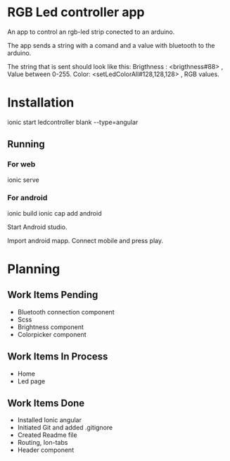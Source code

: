 # RGB Led controller app

An app to control an rgb-led strip conected to an arduino.

The app sends a string with a comand and a value with bluetooth to the arduino.

The string that is sent should look like this:
Brigthness : <brigthness#88> , Value between 0-255.
Color: <setLedColorAll#128,128,128> , RGB values.

# Installation

ionic start ledcontroller blank --type=angular

## Running

### For web

ionic serve

### For android

ionic build
ionic cap add android

Start Android studio.

Import android mapp.
Connect mobile and press play.

# Planning

## Work Items Pending

- Bluetooth connection component
- Scss
- Brightness component
- Colorpicker component

## Work Items In Process

- Home
- Led page

## Work Items Done

- Installed Ionic angular
- Initiated Git and added .gitignore
- Created Readme file
- Routing, Ion-tabs
- Header component
